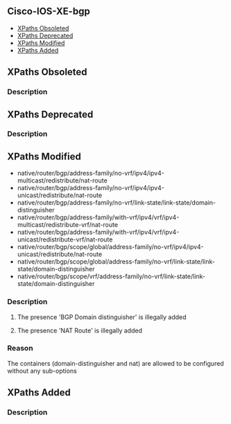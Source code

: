 ## Cisco-IOS-XE-bgp


- [XPaths Obsoleted](#xpaths-obsoleted)
- [XPaths Deprecated](#xpaths-deprecated)
- [XPaths Modified](#xpaths-modified)
- [XPaths Added](#xpaths-added)

## XPaths Obsoleted

### Description

## XPaths Deprecated

### Description

## XPaths Modified

- native/router/bgp/address-family/no-vrf/ipv4/ipv4-multicast/redistribute/nat-route
- native/router/bgp/address-family/no-vrf/ipv4/ipv4-unicast/redistribute/nat-route
- native/router/bgp/address-family/no-vrf/link-state/link-state/domain-distinguisher
- native/router/bgp/address-family/with-vrf/ipv4/vrf/ipv4-multicast/redistribute-vrf/nat-route
- native/router/bgp/address-family/with-vrf/ipv4/vrf/ipv4-unicast/redistribute-vrf/nat-route
- native/router/bgp/scope/global/address-family/no-vrf/ipv4/ipv4-unicast/redistribute/nat-route
- native/router/bgp/scope/global/address-family/no-vrf/link-state/link-state/domain-distinguisher
- native/router/bgp/scope/vrf/address-family/no-vrf/link-state/link-state/domain-distinguisher

### Description

1. The presence 'BGP Domain distinguisher' is illegally added

2. The presence 'NAT Route' is illegally added

### Reason

The containers (domain-distinguisher and nat) are allowed to be configured without any sub-options

## XPaths Added

### Description

